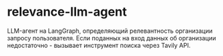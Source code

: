 # relevance-llm-agent
LLM-агент на LangGraph, определяющий релевантность организации запросу пользователя. Если поданных на вход данных об организации недостаточно - вызывает инструмент поиска через Tavily API.
